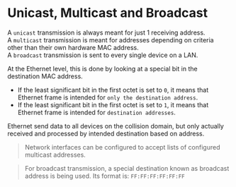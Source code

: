 # Unicast, Multicast and Broadcast

A `unicast` transmission is always meant for just 1 receiving address. <br>
A `multicast` transmission is meant for addresses depending on criteria other than their own hardware MAC address. <br>
A `broadcast` transmission is sent to every single device on a LAN.

At the Ethernet level, this is done by looking at a special bit in the destination MAC address.

- If the least significant bit in the first octet is set to `0`, it means that Ethernet frame is intended for `only the destination address`.
- If the least significant bit in the first octet is set to `1`, it means that Ethernet frame is intended for `destination addresses`.

Ethernet send data to all devices on the collision domain, but only actually received and processed by intended destination based on address.

> Network interfaces can be configured to accept lists of configured multicast addresses.

> For broadcast transmission, a special destination known as broadcast address is being used. Its format is: `FF:FF:FF:FF:FF:FF`
